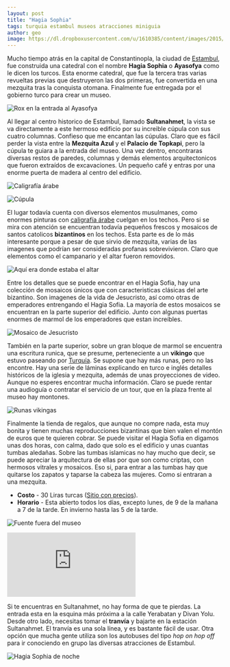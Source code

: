```yaml
---
layout: post
title: "Hagia Sophia"
tags: turquia estambul museos atracciones miniguia
author: geo
image: https://dl.dropboxusercontent.com/u/1610385/content/images/2015/04/2014-12-20-09-11-54.jpg
---
```

Mucho tiempo atrás en la capital de Constantinopla, la ciudad de [Estambul](/tag/estambul), fue construida una catedral con el nombre **Hagia Sophia** o **Ayasofya** como le dicen los turcos. Esta enorme catedral, que fue la tercera tras varias revueltas previas que destruyeron las dos primeras, fue convertida en una mezquita tras la conquista otomana. Finalmente fue entregada por el gobierno turco para crear un museo. 

![Rox en la entrada al Ayasofya](https://dl.dropboxusercontent.com/u/1610385/content/images/2015/04/2014-12-20-09-06-10.jpg)

Al llegar al centro historico de Estambul, llamado **Sultanahmet**, la vista se va directamente a este hermoso edificio por su increible cúpula con sus cuatro columnas. Confieso que me encantan las cúpulas. Claro que es fácil perder la vista entre la **Mezquita Azul** y el **Palacio de Topkapi**, pero la cúpula te guiara a la entrada del museo. Una vez dentro, encontraras diversas restos de paredes, columnas y demás elementos arquitectonicos que fueron extraídos de excavaciones. Un pequeño café y entras por una enorme puerta de madera al centro del edificio.

![Caligrafía árabe](https://dl.dropboxusercontent.com/u/1610385/content/images/2015/04/2014-12-20-09-08-20.jpg)

![Cúpula](https://dl.dropboxusercontent.com/u/1610385/content/images/2015/04/2014-12-20-09-11-54.jpg)

El lugar todavía cuenta con diversos elementos musulmanes, como enormes pinturas con [caligrafía árabe](http://es.wikipedia.org/wiki/Caligraf%C3%ADa_%C3%A1rabe) cuelgan en los techos. Pero si se mira con atención se encuentran todavía pequeños frescos y  mosaicos de santos catolicos **bizantinos** en los techos. Esta parte es de lo más interesante porque a pesar de que sirvio de mezquita, varias de las imagenes que podrían ser consideradas profanas sobrevivieron. Claro que elementos como el campanario y el altar fueron removidos.

![Aquí era donde estaba el altar](https://dl.dropboxusercontent.com/u/1610385/content/images/2015/04/2014-12-20-09-13-29.jpg)

Entre los detalles que se puede encontrar en el Hagia Sofia, hay una colección de mosaicos únicos que con caracteristicas clásicas del arte bizantino. Son imagenes de la vida de Jesucristo, así como otras de emperadores entrengando el Hagia Sofia. La mayoría de estos mosaicos se encuentran en la parte superior del edificio. Junto con algunas puertas enormes de marmol de los emperadores que estan increíbles.

![Mosaico de Jesucristo](https://dl.dropboxusercontent.com/u/1610385/content/images/2015/04/2014-12-20-09-35-40.jpg)

También en la parte superior, sobre un gran bloque de marmol se encuentra una escritura runica, que se presume, perteneciente a un **vikingo** que estuvo paseando por [Turquía](/tag/turquia). Se supone que hay más runas, pero no las encontre. Hay una serie de láminas explicando en turco e inglés detalles históricos de la iglesia y mezquita, además de unas proyecciones de video. Aunque no esperes encontrar mucha información. Claro se puede rentar una audioguía o contratar el servicio de un tour, que en la plaza frente al museo hay montones.

![Runas vikingas](https://dl.dropboxusercontent.com/u/1610385/content/images/2015/04/2014-12-20-09-39-47.jpg)

Finalmente la tienda de regalos, que aunque no compre nada, esta muy bonita y tienen muchas reproducciones bizantinas que bien valen el montón de euros que te quieren cobrar. Se puede visitar el Hagia Sofia en digamos unas dos horas, con calma, dado que solo es el edificio y unas cuantas tumbas aledañas. Sobre las tumbas islamicas no hay mucho que decir, se puede apreciar la arquitectura de ellas por que son como criptas, con hermosos vitrales y mosaicos. Eso si, para entrar a las tumbas hay que quitarse los zapatos y taparse la cabeza las mujeres. Como si entraran a una mezquita.

* **Costo** - 30 Liras turcas ([Sitio con precios](http://ayasofyamuzesi.gov.tr/en/visiting-information)).
* **Horario** - Esta abierto todos los días, excepto lunes, de 9 de la mañana a 7 de la tarde. En invierno hasta las 5 de la tarde.

![Fuente fuera del museo](https://dl.dropboxusercontent.com/u/1610385/content/images/2015/04/2014-12-20-10-15-32.jpg)

<div class="embed-responsive embed-responsive-16by9">
<iframe src="https://www.google.com/maps/embed?pb=!1m14!1m8!1m3!1d3010.76196177466!2d28.980175000000003!3d41.008583!3m2!1i1024!2i768!4f13.1!3m3!1m2!1s0x14cab9be92011c27%3A0x236e6f6f37444fae!2sHagia+Sophia+Museum!5e0!3m2!1sen!2s!4v1428607195861" class="embed-responsive-item" frameborder="0" style="border:0"></iframe>
</div>

Si te encuentras en Sultanahmet, no hay forma de que te pierdas. La entrada esta en la esquina más próxima a la calle Yerabatan y Divan Yolu. Desde otro lado, necesitas tomar el **tranvía** y bajarte en la estación Sultanahmet. El tranvía es una sola línea, y es bastante fácil de usar. Otra opción que mucha gente utiliza son los autobuses del tipo *hop on hop off* para ir conociendo en grupo las diversas atracciones de Estambul.

![Hagia Sophia de noche](https://dl.dropboxusercontent.com/u/1610385/content/images/2015/04/2014-12-18-17-20-42.jpg)
